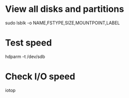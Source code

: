 # View all disks and partitions
sudo lsblk -o NAME,FSTYPE,SIZE,MOUNTPOINT,LABEL

# Test speed
hdparm -t /dev/sdb

# Check I/O speed
iotop
